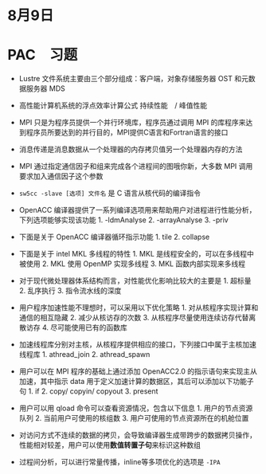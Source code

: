 # 8月9日

# PAC　习题

* Lustre 文件系统主要由三个部分组成：客户端，对象存储服务器 OST 和元数据服务器 MDS
* 高性能计算机系统的浮点效率计算公式
      持续性能　/ 峰值性能

* MPI 只是为程序员提供一个并行环境库，程序员通过调用 MPI 的库程序来达到程序员所要达到的并行目的，MPI提供C语言和Fortran语言的接口
* 消息传递是消息数据从一个处理器的内存拷贝值另一个处理器内存的方法
* MPI 通过指定通信因子和组来完成各个进程间的图哦你新，大多数 MPI 调用要求加入通信因子这个参数
* `sw5cc -slave [选项] 文件名` 是 C 语言从核代码的编译指令
* OpenACC 编译器提供了一系列编译选项用来帮助用户对进程进行性能分析，下列选项能够实现该功能
      1. -ldmAnalyse
      2. -arrayAnalyse
      3. -priv
* 下面是关于 OpenACC 编译器循环指示功能
      1. tile
      2. collapse

* 下面是关于 intel MKL 多线程的特性
      1. MKL 是线程安全的，可以在多线程中被使用
      2. MKL 使用 OpenMP 实现多线程
      3. MKL 函数内部实现来多线程

* 对于现代微处理器体系结构而言，对性能优化影响比较大的主要是
      1. 超标量
      2. 乱序执行
      3. 指令流水线的深度

* 用户程序加速性能不理想时，可以采用以下优化策略
      1. 对从核程序实现计算和通信的相互隐藏
      2. 减少从核访存的次数
      3. 从核程序尽量使用连续访存代替离散访存
      4. 尽可能使用已有的函数库

* 加速线程库分别对主核，从核程序提供相应的接口，下列接口中属于主核加速线程库
      1. athread_join
      2. athread_spawn

* 用户可以在 MPI 程序的基础上通过添加 OpenACC2.0 的指示语句来实现主从加速，其中指示 data 用于定义加速计算的数据区，其后可以添加以下功能子句
      1. if
      2. copy/ copyin/ copyout
      3. present

* 用户可以用 qload 命令可以查看资源情况，包含以下信息
      1. 用户的节点资源队列
      2. 当前用户可使用的核组数
      3. 用户可使用的节点资源所在的机舱位置

* 对访问方式不连续的数据的拷贝，会导致编译器生成带跨步的数据拷贝操作，性能相对较差，用户可以使用**数值转置子句**来标识这种数组

* 过程间分析，可以进行常量传播，inline等多项优化的选项是 `-IPA`

      

